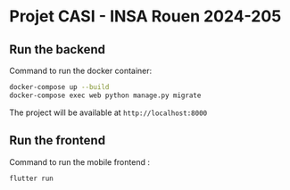 # Projet CASI - INSA Rouen 2024-205

## Run the backend
Command to run the docker container:

```bash
docker-compose up --build
docker-compose exec web python manage.py migrate
```

The project will be available at `http://localhost:8000`

## Run the frontend
Command to run the mobile frontend :

```bash
flutter run
```
